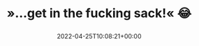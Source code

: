 ---
retweeted: false
source: <a href="https://mobile.twitter.com" rel="nofollow">Twitter Web App</a>
entities:
  hashtags: []
  symbols: []
  user_mentions: []
  urls:
  - url: https://t.co/qITZk7qteO
    expanded_url: https://www.youtube.com/watch?v=YKZN-hBTBUE
    display_url: youtube.com/watch?v=YKZN-h…
    indices:
    - '31'
    - '54'
display_text_range:
- '0'
- '54'
favorite_count: '0'
id_str: '1518532355778134016'
truncated: false
retweet_count: '1'
id: '1518532355778134016'
possibly_sensitive: false
created_at: Mon Apr 25 10:08:21 +0000 2022
favorited: false
full_text: "»…get in the fucking sack!« \U0001F602"
lang: en
quote_url: https://www.youtube.com/watch?v=YKZN-hBTBUE
tags:
- pesos/twitter
date: '2022-04-25T10:08:21+00:00'
src: https://twitter.com/bascht/status/1518532355778134016
original_url: https://twitter.com/bascht/status/1518532355778134016
type: twitter_tweet
text: "»…get in the fucking sack!« \U0001F602"
title: "»…get in the fucking sack!« \U0001F602\n"

---